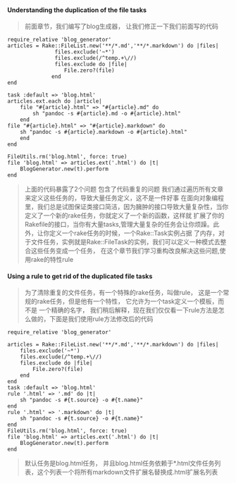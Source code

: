 #### Understanding the duplication of the file tasks

> 前面章节，我们编写了blog生成器， 让我们修正一下我们前面写的代码

	require_relative 'blog_generator'
	articles = Rake::FileList.new('**/*.md','**/*.markdown') do |files|
		           files.exclude('~*')
				   files.exclude(/^temp.+\//)
				   files.exclude do |file|
	                  File.zero?(file)
				  end
	end

	task :default => 'blog.html'
	articles.ext.each do |article|
		file "#{article}.html" => "#{article}.md" do
			sh "pandoc -s #{article}.md -o #{article}.html"
		end
	file "#{article}.html" => "#{article}.markdown" do
		sh "pandoc -s #{article}.markdown -o #{article}.html"
		end
	end
	
	FileUtils.rm('blog.html', force: true)
	file 'blog.html' => articles.ext('.html') do |t|
		BlogGenerator.new(t).perform
	end

> 上面的代码暴露了2个问题
> 包含了代码重复的问题
> 我们通过遍历所有文章来定义这些任务的，导致大量任务定义，这不是一件好事
> 在面向对象编程里，我们总是试图保证类接口简洁，因为臃肿的接口导致大量复杂性，当你定义了一个新的rake任务，你就定义了一个新的函数，这样就
> 扩展了你的Rakefile的接口，当你有大量tasks,管理大量复杂的任务会让你烦躁。此外，让你定义一个rake任务的时候，一个Rake::Task实例占据
> 了内存，对于文件任务，实例就是Rake::FileTask的实例，我们可以定义一种模式去整合这些任务变成一个任务，
> 在这个章节我们学习重构改良解决这些问题,使用rake的特性rule

#### Using a rule to get rid of the duplicated file tasks

> 为了清除重复的文件任务，有一个特殊的rake任务，叫做rule， 这是一个常规的rake任务，但是他有一个特性， 它允许为一个task定义一个模板，而不是
> 一个精确的名字， 我们稍后解释，现在我们仅仅看一下rule方法是怎么做的，下面是我们使用rule方法修改后的代码

	require_relative 'blog_generator'

	articles = Rake::FileList.new('**/*.md','**/*.markdown') do |files|
		files.exclude('~*')
		files.exclude(/^temp.+\//)
		files.exclude do |file|
			File.zero?(file)
		end
	end
	task :default => 'blog.html'
	rule '.html' => '.md' do |t|
		sh "pandoc -s #{t.source} -o #{t.name}"
	end
	rule '.html' => '.markdown' do |t|
		sh "pandoc -s #{t.source} -o #{t.name}"
	end
	FileUtils.rm('blog.html', force: true)
	file 'blog.html' => articles.ext('.html') do |t|
		BlogGenerator.new(t).perform
	end
	
> 默认任务是blog.html任务， 并且blog.html任务依赖于*.html文件任务列表，这个列表一个将所有markdown文件扩展名替换成.html扩展名列表
